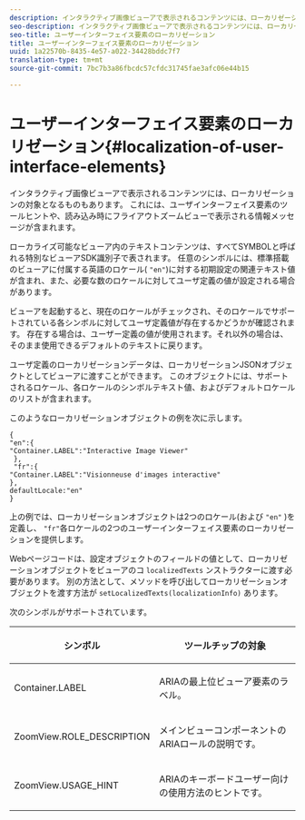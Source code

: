 ```yaml
---
description: インタラクティブ画像ビューアで表示されるコンテンツには、ローカリゼーションの対象となるものもあります。 これには、ユーザインターフェイス要素のツールヒントや、読み込み時にフライアウトズームビューで表示される情報メッセージが含まれます。
seo-description: インタラクティブ画像ビューアで表示されるコンテンツには、ローカリゼーションの対象となるものもあります。 これには、ユーザインターフェイス要素のツールヒントや、読み込み時にフライアウトズームビューで表示される情報メッセージが含まれます。
seo-title: ユーザーインターフェイス要素のローカリゼーション
title: ユーザーインターフェイス要素のローカリゼーション
uuid: 1a22570b-8435-4e57-a022-34428bddc7f7
translation-type: tm+mt
source-git-commit: 7bc7b3a86fbcdc57cfdc31745fae3afc06e44b15

---
```



# ユーザーインターフェイス要素のローカリゼーション{#localization-of-user-interface-elements}

インタラクティブ画像ビューアで表示されるコンテンツには、ローカリゼーションの対象となるものもあります。 これには、ユーザインターフェイス要素のツールヒントや、読み込み時にフライアウトズームビューで表示される情報メッセージが含まれます。

ローカライズ可能なビューア内のテキストコンテンツは、すべてSYMBOLと呼ばれる特別なビューアSDK識別子で表されます。 任意のシンボルには、標準搭載のビューアに付属する英語のロケール( `"en"`)に対する初期設定の関連テキスト値が含まれ、また、必要な数のロケールに対してユーザ定義の値が設定される場合があります。

ビューアを起動すると、現在のロケールがチェックされ、そのロケールでサポートされている各シンボルに対してユーザ定義値が存在するかどうかが確認されます。 存在する場合は、ユーザー定義の値が使用されます。それ以外の場合は、そのまま使用できるデフォルトのテキストに戻ります。

ユーザ定義のローカリゼーションデータは、ローカリゼーションJSONオブジェクトとしてビューアに渡すことができます。 このオブジェクトには、サポートされるロケール、各ロケールのシンボルテキスト値、およびデフォルトロケールのリストが含まれます。

このようなローカリゼーションオブジェクトの例を次に示します。

```
{ 
"en":{ 
"Container.LABEL":"Interactive Image Viewer" 
 }, 
 "fr":{ 
"Container.LABEL":"Visionneuse d'images interactive" 
}, 
defaultLocale:"en" 
}
```

上の例では、ローカリゼーションオブジェクトは2つのロケール(および `"en"` )を定義し、 `"fr"`各ロケールの2つのユーザーインターフェイス要素のローカリゼーションを提供します。

Webページコードは、設定オブジェクトのフィールドの値として、ローカリゼーションオブジェクトをビューアのコ `localizedTexts` ンストラクターに渡す必要があります。 別の方法として、メソッドを呼び出してローカリゼーションオブジェクトを渡す方法が `setLocalizedTexts(localizationInfo)` あります。

次のシンボルがサポートされています。

<table id="table_58C40353B7244335872350C98DF2CFB3"> 
 <thead> 
  <tr> 
   <th colname="col1" class="entry"> <p>シンボル </p> </th> 
   <th colname="col2" class="entry"> <p>ツールチップの対象 </p> </th> 
  </tr> 
 </thead>
 <tbody> 
  <tr> 
   <td colname="col1"> <p> <span class="codeph"> Container.LABEL </span> </p> </td> 
   <td colname="col2"> <p>ARIAの最上位ビューア要素のラベル。 </p> </td> 
  </tr> 
  <tr> 
   <td colname="col1"> <p> <span class="codeph"> ZoomView.ROLE_DESCRIPTION </span> </p> </td> 
   <td colname="col2"> <p>メインビューコンポーネントのARIAロールの説明です。 </p> </td> 
  </tr> 
  <tr> 
   <td colname="col1"> <p> <span class="codeph"> ZoomView.USAGE_HINT </span> </p> </td> 
   <td colname="col2"> <p>ARIAのキーボードユーザー向けの使用方法のヒントです。 </p> </td> 
  </tr> 
 </tbody> 
</table>

